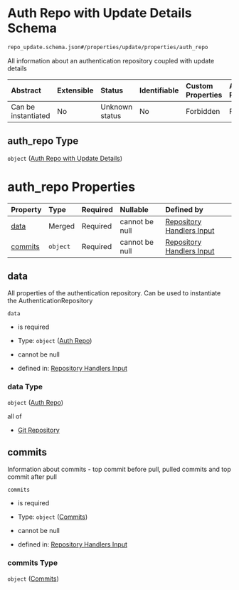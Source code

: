 # Auth Repo with Update Details Schema

```txt
repo_update.schema.json#/properties/update/properties/auth_repo
```

All information about an authentication repository coupled with update details

| Abstract            | Extensible | Status         | Identifiable | Custom Properties | Additional Properties | Access Restrictions | Defined In                                                                           |
| :------------------ | :--------- | :------------- | :----------- | :---------------- | :-------------------- | :------------------ | :----------------------------------------------------------------------------------- |
| Can be instantiated | No         | Unknown status | No           | Forbidden         | Forbidden             | none                | [repo-update.schema.json*](docs/repo-update.schema.json "open original schema") |

## auth_repo Type

`object` ([Auth Repo with Update Details](repo-update-properties-update-data-properties-auth-repo-with-update-details.md))

# auth_repo Properties

| Property            | Type     | Required | Nullable       | Defined by                                                                                                                                                                                                          |
| :------------------ | :------- | :------- | :------------- | :------------------------------------------------------------------------------------------------------------------------------------------------------------------------------------------------------------------ |
| [data](#data)       | Merged   | Required | cannot be null | [Repository Handlers Input](repo-update-properties-update-data-properties-auth-repo-with-update-details-properties-auth-repo.md "repo_update.schema.json#/properties/update/properties/auth_repo/properties/data")  |
| [commits](#commits) | `object` | Required | cannot be null | [Repository Handlers Input](repo-update-properties-update-data-properties-auth-repo-with-update-details-properties-commits.md "repo_update.schema.json#/properties/update/properties/auth_repo/properties/commits") |

## data

All properties of the authentication repository. Can be used to instantiate the AuthenticationRepository

`data`

*   is required

*   Type: `object` ([Auth Repo](repo-update-properties-update-data-properties-auth-repo-with-update-details-properties-auth-repo.md))

*   cannot be null

*   defined in: [Repository Handlers Input](repo-update-properties-update-data-properties-auth-repo-with-update-details-properties-auth-repo.md "repo_update.schema.json#/properties/update/properties/auth_repo/properties/data")

### data Type

`object` ([Auth Repo](repo-update-properties-update-data-properties-auth-repo-with-update-details-properties-auth-repo.md))

all of

*   [Git Repository](repo-update-definitions-git-repository.md "check type definition")

## commits

Information about commits - top commit before pull, pulled commits and top commit after pull

`commits`

*   is required

*   Type: `object` ([Commits](repo-update-properties-update-data-properties-auth-repo-with-update-details-properties-commits.md))

*   cannot be null

*   defined in: [Repository Handlers Input](repo-update-properties-update-data-properties-auth-repo-with-update-details-properties-commits.md "repo_update.schema.json#/properties/update/properties/auth_repo/properties/commits")

### commits Type

`object` ([Commits](repo-update-properties-update-data-properties-auth-repo-with-update-details-properties-commits.md))

